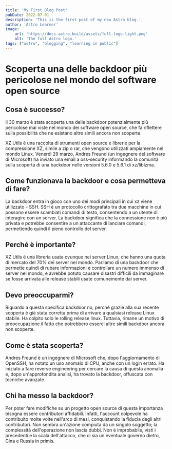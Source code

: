 ```yaml
---
title: 'My First Blog Post'
pubDate: 2022-07-01
description: 'This is the first post of my new Astro blog.'
author: 'Astro Learner'
image:
    url: 'https://docs.astro.build/assets/full-logo-light.png'
    alt: 'The full Astro logo.'
tags: ["astro", "blogging", "learning in public"]
---
```


# Scoperta una delle backdoor più pericolose nel mondo del software open source

## Cosa è successo?
Il 30 marzo è stata scoperta una delle backdoor potenzialmente più pericolose mai viste nel mondo dei software open source, che fa riflettere sulla possibilità che ne esistano altre simili ancora non scoperte.

XZ Utils è una raccolta di strumenti open source e librerie per la compressione XZ, simile a zip o rar, che vengono utilizzati ampiamente nel mondo Linux. Venerdì 29 marzo, Andres Freund (un ingegnere del software di Microsoft) ha inviato una email a oss-security informando la comunità sulla scoperta di una backdoor nelle versioni 5.6.0 e 5.6.1 di xz/liblzma.

## Come funzionava la backdoor e cosa permetteva di fare?
La backdoor entra in gioco con uno dei modi principali in cui xz viene utilizzato - SSH. SSH è un protocollo crittografato tra due macchine in cui possono essere scambiati comandi di testo, consentendo a un utente di interagire con un server. La backdoor significa che la connessione non è più privata e potrebbe consentire a un attaccante di lanciare comandi, permettendo quindi il pieno controllo del server.

## Perché è importante?
XZ Utils è una libreria usata ovunque nei server Linux, che hanno una quota di mercato del 70% dei server nel mondo. Parliamo di una backdoor che permette quindi di rubare informazioni e controllare un numero immenso di server nel mondo, e avrebbe potuto causare disastri difficili da immaginare se fosse arrivata alle release stabili usate comunemente dai server.

## Devo preoccuparmi?
Riguardo a questa specifica backdoor no, perché grazie alla sua recente scoperta è già stata corretta prima di arrivare a qualsiasi release Linux stabile. Ha colpito solo le rolling release linux. Tuttavia, rimane un motivo di preoccupazione il fatto che potrebbero esserci altre simili backdoor ancora non scoperte.

## Come è stata scoperta?
Andres Freund è un ingegnere di Microsoft che, dopo l'aggiornamento di OpenSSH, ha notato un uso anomalo di CPU, anche con un login errato. Ha iniziato a fare reverse engineering per cercare la causa di questa anomalia e, dopo un'approfondita analisi, ha trovato la backdoor, offuscata con tecniche avanzate.

## Chi ha messo la backdoor?
Per poter fare modifiche su un progetto open source di questa importanza bisogna essere contributori affidabili. Infatti, l'account colpevole ha contribuito molte volte nell'arco di mesi, conquistando la fiducia degli altri contributori. Non sembra un'azione compiuta da un singolo soggetto; la complessità dell'operazione non lascia dubbi. Non è improbabile, visti i precedenti e la scala dell'attacco, che ci sia un eventuale governo dietro, Cina e Russia in primis.